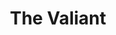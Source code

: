 ---
title: The Valiant
year: 1934
opening_date: 1934-01-09
closing_date: 
layout: productions
image:
image_caption:
image_credit:
playbill:
category:
details:
  Theatre: Theatre Jacksonville
cast:
  Jailer: Birt Byrd
  James Dyke: Charles Luckie
  The Warden: Isaac Peiser
  The Girl: Mary Keen
  Chaplain: J. Douglas Haygood
  Attendant: Carl Speh
crew:
  Director: J. Douglas Haygood
understudies:
orchestra:
external_links:
---